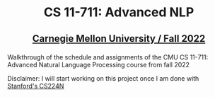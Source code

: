 # <p align="center">CS 11-711: Advanced NLP</p>
## <p align="center">[Carnegie Mellon University / Fall 2022](http://www.phontron.com/class/anlp2022/index.html)</p>

Walkthrough of the schedule and assignments of the CMU CS 11-711: Advanced Natural Language Processing course from fall 2022

Disclaimer: I will start working on this project once I am done with [Stanford's CS224N](https://github.com/floriankark/cs224n-win2223)
